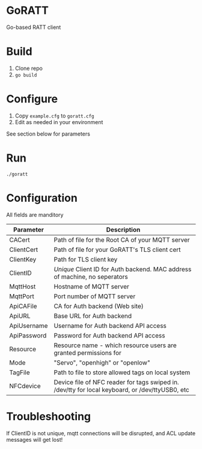 # GoRATT

Go-based RATT client 

# Build

1. Clone repo
2. `go build`

# Configure

1. Copy `example.cfg` to `goratt.cfg`
2. Edit as needed in your environment

See section below for parameters

# Run

`./goratt`


# Configuration 

All fields are manditory

| Parameter | Description |
| ---------- | ------------- |
| CACert | Path of file for the Root CA of your MQTT server |
| ClientCert  | Path of file for your GoRATT's TLS client cert |
| ClientKey | Path for TLS client key |
| ClientID | *Unique* Client ID for Auth backend. MAC address of machine, no seperators |
| MqttHost | Hostname of MQTT server |
| MqttPort | Port number of MQTT server |
| ApiCAFile | CA for Auth backend (Web site) |
| ApiURL | Base URL for Auth backend |
| ApiUsername | Username for Auth backend API access |
| ApiPassword | Password for Auth backend API access |
| Resource | Resource name - which resource users are granted permissions for |
| Mode  | "Servo", "openhigh" or "openlow" |
| TagFile | Path to file to store allowed tags on local system |
| NFCdevice |  Device file of NFC reader for tags swiped in. /dev/tty for local keyboard, or /dev/ttyUSB0, etc |


# Troubleshooting

If ClientID is not unique, mqtt connections will be disrupted, and ACL update messages will get lost!
